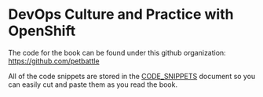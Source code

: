 # DevOps Culture and Practice with OpenShift

The code for the book can be found under this github organization: https://github.com/petbattle

All of the code snippets are stored in the [CODE_SNIPPETS](CODE_SNIPPETS.md) document so you can easily cut and paste them as you read the book.
